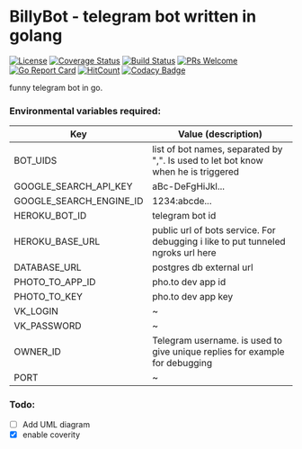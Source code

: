 # BillyBot - telegram bot written in golang

[![License](https://img.shields.io/badge/License-Apache%202.0-blue.svg)](https://opensource.org/licenses/Apache-2.0) [![Coverage Status](https://coveralls.io/repos/github/telegram-go-bot/go_bot/badge.svg?branch=master)](https://coveralls.io/github/telegram-go-bot/go_bot?branch=master) [![Build Status](https://travis-ci.com/telegram-go-bot/go_bot.svg?branch=master)](https://travis-ci.com/telegram-go-bot/go_bot) [![PRs Welcome](https://img.shields.io/badge/PRs-welcome-brightgreen.svg?style=flat-square)](http://makeapullrequest.com) [![Go Report Card](https://goreportcard.com/badge/github.com/telegram-go-bot/go_bot)](https://goreportcard.com/report/github.com/telegram-go-bot/go_bot) [![HitCount](http://hits.dwyl.com/azerg/githubcom/telegram-go-bot/go_bot.svg)](http://hits.dwyl.com/azerg/githubcom/telegram-go-bot/go_bot) [![Codacy Badge](https://api.codacy.com/project/badge/Grade/f7237471effa4ee5a07cd85447eaa2e6)](https://www.codacy.com/gh/telegram-go-bot/go_bot?utm_source=github.com&amp;utm_medium=referral&amp;utm_content=telegram-go-bot/go_bot&amp;utm_campaign=Badge_Grade)

funny telegram bot in go.

### Environmental variables required:

| Key  | Value (description)  |
| ------------ | ------------ |
|BOT_UIDS|list of bot names, separated by ",". Is used to let bot know when he is triggered|
|GOOGLE_SEARCH_API_KEY|aBc-DeFgHiJkl...|
|GOOGLE_SEARCH_ENGINE_ID|1234:abcde...|
|HEROKU_BOT_ID| telegram bot id|
|HEROKU_BASE_URL|public url of bots service. For debugging i like to put tunneled ngroks url here|
|DATABASE_URL|postgres db external url|
|PHOTO_TO_APP_ID|pho.to dev app id|
|PHOTO_TO_KEY| pho.to dev app key|
|VK_LOGIN|~|
|VK_PASSWORD|~|
|OWNER_ID|Telegram username. is  used to give unique replies for example for debugging|
|PORT|~|

### Todo:
 - [ ] Add UML diagram
 - [x] enable coverity
